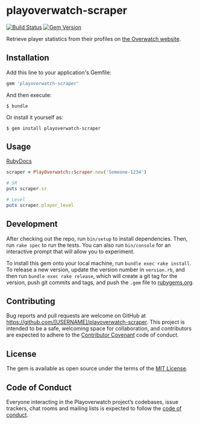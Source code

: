 # playoverwatch-scraper
[![Build Status](https://travis-ci.org/bottleneckco/playoverwatch-scraper.svg?branch=master)](https://travis-ci.org/bottleneckco/playoverwatch-scraper)
[![Gem Version](https://badge.fury.io/rb/playoverwatch-scraper.svg)](https://badge.fury.io/rb/playoverwatch-scraper)

Retrieve player statistics from their profiles on [the Overwatch website](playoverwatch.com).

## Installation

Add this line to your application's Gemfile:

```ruby
gem 'playoverwatch-scraper'
```

And then execute:

    $ bundle

Or install it yourself as:

    $ gem install playoverwatch-scraper

## Usage

[RubyDocs](https://www.rubydoc.info/github/bottleneckco/playoverwatch-scraper/master)

```ruby
scraper = PlayOverwatch::Scraper.new('Someone-1234')

# SR
puts scraper.sr

# Level
puts scraper.player_level
```

## Development

After checking out the repo, run `bin/setup` to install dependencies. Then, run `rake spec` to run the tests. You can also run `bin/console` for an interactive prompt that will allow you to experiment.

To install this gem onto your local machine, run `bundle exec rake install`. To release a new version, update the version number in `version.rb`, and then run `bundle exec rake release`, which will create a git tag for the version, push git commits and tags, and push the `.gem` file to [rubygems.org](https://rubygems.org).

## Contributing

Bug reports and pull requests are welcome on GitHub at https://github.com/[USERNAME]/playoverwatch-scraper. This project is intended to be a safe, welcoming space for collaboration, and contributors are expected to adhere to the [Contributor Covenant](http://contributor-covenant.org) code of conduct.

## License

The gem is available as open source under the terms of the [MIT License](https://opensource.org/licenses/MIT).

## Code of Conduct

Everyone interacting in the Playoverwatch project’s codebases, issue trackers, chat rooms and mailing lists is expected to follow the [code of conduct](https://github.com/[USERNAME]/playoverwatch-scraper/blob/master/CODE_OF_CONDUCT.md).
